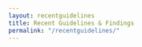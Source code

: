 ```yaml
---
layout: recentguidelines
title: Recent Guidelines & Findings
permalink: "/recentguidelines/"
---
```

